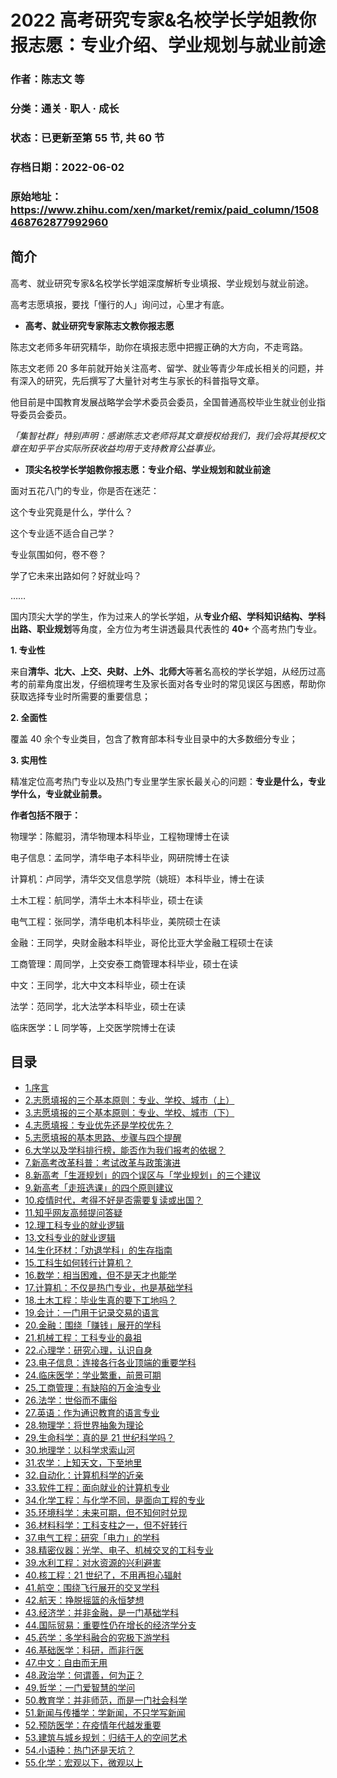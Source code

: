 # 2022 高考研究专家&名校学长学姐教你报志愿：专业介绍、学业规划与就业前途

### 作者：陈志文 等

### 分类：通关 · 职人 · 成长

### 状态：已更新至第 55 节, 共 60 节

### 存档日期：2022-06-02

### 原始地址：https://www.zhihu.com/xen/market/remix/paid_column/1508468762877992960


## 简介
高考、就业研究专家&名校学长学姐深度解析专业填报、学业规划与就业前途。


高考志愿填报，要找「懂行的人」询问过，心里才有底。


* **高考、就业研究专家陈志文教你报志愿**

陈志文老师多年研究精华，助你在填报志愿中把握正确的大方向，不走弯路。


陈志文老师 20 多年前就开始关注高考、留学、就业等青少年成长相关的问题，并有深入的研究，先后撰写了大量针对考生与家长的科普指导文章。


他目前是中国教育发展战略学会学术委员会委员，全国普通高校毕业生就业创业指导委员会委员。


*「集智社群」特别声明：感谢陈志文老师将其文章授权给我们，我们会将其授权文章在知乎平台实际所获收益均用于支持教育公益事业。*


* **顶尖名校学长学姐教你报志愿：专业介绍、学业规划和就业前途**

面对五花八门的专业，你是否在迷茫：


这个专业究竟是什么，学什么？  

这个专业适不适合自己学？  

专业氛围如何，卷不卷？  

学了它未来出路如何？好就业吗？  

……


国内顶尖大学的学生，作为过来人的学长学姐，从**专业介绍、学科知识结构、学科出路、职业规划**等角度，全方位为考生讲透最具代表性的 **40+** 个高考热门专业。


**1. 专业性**


来自**清华、北大、上交、央财、上外、北师大**等著名高校的学长学姐，从经历过高考的前辈角度出发，仔细梳理考生及家长面对各专业时的常见误区与困惑，帮助你获取选择专业时所需要的重要信息；


**2. 全面性**


覆盖 40 余个专业类目，包含了教育部本科专业目录中的大多数细分专业；


**3. 实用性**


精准定位高考热门专业以及热门专业里学生家长最关心的问题：**专业是什么，专业学什么，专业就业前景。**


**作者包括不限于：**


物理学：陈鲲羽，清华物理本科毕业，工程物理博士在读


电子信息：孟同学，清华电子本科毕业，网研院博士在读


计算机：卢同学，清华交叉信息学院（姚班）本科毕业，博士在读


土木工程：航同学，清华土木本科毕业，硕士在读


电气工程：张同学，清华电机本科毕业，美院硕士在读


金融：王同学，央财金融本科毕业，哥伦比亚大学金融工程硕士在读


工商管理：周同学，上交安泰工商管理本科毕业，硕士在读


中文：王同学，北大中文本科毕业，硕士在读


法学：范同学，北大法学本科毕业，硕士在读


临床医学：L 同学等，上交医学院博士在读




## 目录
- [1.序言](1.序言.md)
- [2.志愿填报的三个基本原则：专业、学校、城市（上）](2.志愿填报的三个基本原则：专业、学校、城市（上）.md)
- [3.志愿填报的三个基本原则：专业、学校、城市（下）](3.志愿填报的三个基本原则：专业、学校、城市（下）.md)
- [4.志愿填报：专业优先还是学校优先？](4.志愿填报：专业优先还是学校优先？.md)
- [5.志愿填报的基本思路、步骤与四个提醒](5.志愿填报的基本思路、步骤与四个提醒.md)
- [6.大学以及学科排行榜，能否作为我们报考的依据？](6.大学以及学科排行榜，能否作为我们报考的依据？.md)
- [7.新高考改革科普：考试改革与政策演进](7.新高考改革科普：考试改革与政策演进.md)
- [8.新高考「生涯规划」的四个误区与「学业规划」的三个建议](8.新高考「生涯规划」的四个误区与「学业规划」的三个建议.md)
- [9.新高考「走班选课」的四个原则建议](9.新高考「走班选课」的四个原则建议.md)
- [10.疫情时代，考得不好是否需要复读或出国？](10.疫情时代，考得不好是否需要复读或出国？.md)
- [11.知乎网友高频提问答疑](11.知乎网友高频提问答疑.md)
- [12.理工科专业的就业逻辑](12.理工科专业的就业逻辑.md)
- [13.文科专业的就业逻辑](13.文科专业的就业逻辑.md)
- [14.生化环材：「劝退学科」的生存指南](14.生化环材：「劝退学科」的生存指南.md)
- [15.工科生如何转行计算机？](15.工科生如何转行计算机？.md)
- [16.数学：相当困难，但不是天才也能学](16.数学：相当困难，但不是天才也能学.md)
- [17.计算机：不仅是热门专业，也是基础学科](17.计算机：不仅是热门专业，也是基础学科.md)
- [18.土木工程：毕业生真的要下工地吗？](18.土木工程：毕业生真的要下工地吗？.md)
- [19.会计：一门用于记录交易的语言](19.会计：一门用于记录交易的语言.md)
- [20.金融：围绕「赚钱」展开的学科](20.金融：围绕「赚钱」展开的学科.md)
- [21.机械工程：工科专业的鼻祖](21.机械工程：工科专业的鼻祖.md)
- [22.心理学：研究心理，认识自身](22.心理学：研究心理，认识自身.md)
- [23.电子信息：连接各行各业顶端的重要学科](23.电子信息：连接各行各业顶端的重要学科.md)
- [24.临床医学：学业繁重，前景可期](24.临床医学：学业繁重，前景可期.md)
- [25.工商管理：有缺陷的万金油专业](25.工商管理：有缺陷的万金油专业.md)
- [26.法学：世俗而不庸俗](26.法学：世俗而不庸俗.md)
- [27.英语：作为通识教育的语言专业](27.英语：作为通识教育的语言专业.md)
- [28.物理学：将世界抽象为理论](28.物理学：将世界抽象为理论.md)
- [29.生命科学：真的是 21 世纪科学吗？](29.生命科学：真的是%2021%20世纪科学吗？.md)
- [30.地理学：以科学求索山河](30.地理学：以科学求索山河.md)
- [31.农学：上知天文，下至地里](31.农学：上知天文，下至地里.md)
- [32.自动化：计算机科学的近亲](32.自动化：计算机科学的近亲.md)
- [33.软件工程：面向就业的计算机专业](33.软件工程：面向就业的计算机专业.md)
- [34.化学工程：与化学不同，是面向工程的专业](34.化学工程：与化学不同，是面向工程的专业.md)
- [35.环境科学：未来可期，但不知何时兑现](35.环境科学：未来可期，但不知何时兑现.md)
- [36.材料科学：工科支柱之一，但不好转行](36.材料科学：工科支柱之一，但不好转行.md)
- [37.电气工程：研究「电力」的学科](37.电气工程：研究「电力」的学科.md)
- [38.精密仪器：光学、电子、机械交叉的工科专业](38.精密仪器：光学、电子、机械交叉的工科专业.md)
- [39.水利工程：对水资源的兴利避害](39.水利工程：对水资源的兴利避害.md)
- [40.核工程：21 世纪了，不用再担心辐射](40.核工程：21%20世纪了，不用再担心辐射.md)
- [41.航空：围绕飞行展开的交叉学科](41.航空：围绕飞行展开的交叉学科.md)
- [42.航天：挣脱摇篮的永恒梦想](42.航天：挣脱摇篮的永恒梦想.md)
- [43.经济学：并非金融，是一门基础学科](43.经济学：并非金融，是一门基础学科.md)
- [44.国际贸易：重要性仍在增长的经济学分支](44.国际贸易：重要性仍在增长的经济学分支.md)
- [45.药学：多学科融合的究极下游学科](45.药学：多学科融合的究极下游学科.md)
- [46.基础医学：科研，而非行医](46.基础医学：科研，而非行医.md)
- [47.中文：自由而无用](47.中文：自由而无用.md)
- [48.政治学：何谓善，何为正？](48.政治学：何谓善，何为正？.md)
- [49.哲学：一门爱智慧的学问](49.哲学：一门爱智慧的学问.md)
- [50.教育学：并非师范，而是一门社会科学](50.教育学：并非师范，而是一门社会科学.md)
- [51.新闻与传播学：学新闻，不只学写新闻](51.新闻与传播学：学新闻，不只学写新闻.md)
- [52.预防医学：在疫情年代越发重要](52.预防医学：在疫情年代越发重要.md)
- [53.建筑与城乡规划：归结于人的空间艺术](53.建筑与城乡规划：归结于人的空间艺术.md)
- [54.小语种：热门还是天坑？](54.小语种：热门还是天坑？.md)
- [55.化学：宏观以下，微观以上](55.化学：宏观以下，微观以上.md)